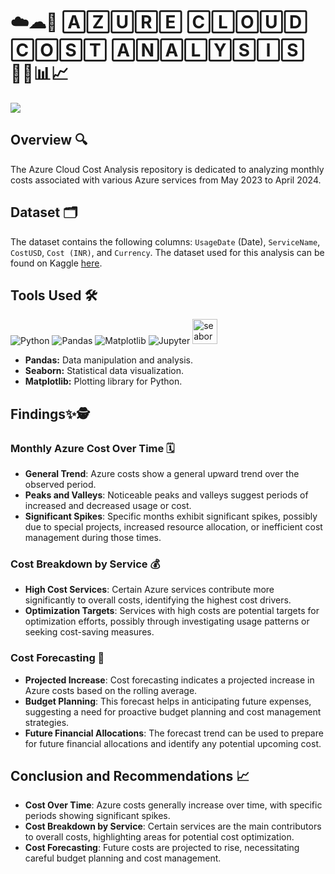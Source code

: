 # ☁️☁︎🔎 🄰🅉🅄🅁🄴 🄲🄻🄾🅄🄳 🄲🄾🅂🅃 🄰🄽🄰🄻🅈🅂🄸🅂 🕵️‍♂️📊📈

<img src="img.jpg">

## Overview 🔍

The Azure Cloud Cost Analysis repository is dedicated to analyzing monthly costs associated with various Azure services from May 2023 to April 2024.

## Dataset 🗂️

The dataset contains the following columns: `UsageDate` (Date), `ServiceName`, `CostUSD`, `Cost (INR)`, and `Currency`.
The dataset used for this analysis can be found on Kaggle [here](https://www.kaggle.com/datasets/rishi2123/oragnizations-expenses-2023-2024).

## Tools Used 🛠️
<p>  
  <img alt="Python" src="https://img.shields.io/badge/python-306998.svg?style=for-the-badge&logo=python&logoColor=white"/>
  <img alt="Pandas" src="https://img.shields.io/badge/pandas-%23150458.svg?style=for-the-badge&logo=pandas&logoColor=white"/>
  <img alt="Matplotlib" src="https://img.shields.io/badge/Matplotlib-%23ffffff.svg?style=for-the-badge&logo=Matplotlib&logoColor=black"/>
  <img alt="Jupyter" src="https://img.shields.io/badge/Jupyter-F37626.svg?style=for-the-badge&logo=Jupyter&logoColor=white"/>
  <img src="https://seaborn.pydata.org/_images/logo-mark-lightbg.svg" alt="seaborn" width="40" height="40"/>
</p>

- **Pandas:** Data manipulation and analysis.
- **Seaborn:** Statistical data visualization.
- **Matplotlib:** Plotting library for Python.
  
## Findings✨🕵

### Monthly Azure Cost Over Time 🗓️
- **General Trend**: Azure costs show a general upward trend over the observed period.
- **Peaks and Valleys**: Noticeable peaks and valleys suggest periods of increased and decreased usage or cost.
- **Significant Spikes**: Specific months exhibit significant spikes, possibly due to special projects, increased resource allocation, or inefficient cost management during those times.

### Cost Breakdown by Service 💰
- **High Cost Services**: Certain Azure services contribute more significantly to overall costs, identifying the highest cost drivers.
- **Optimization Targets**: Services with high costs are potential targets for optimization efforts, possibly through investigating usage patterns or seeking cost-saving measures.

### Cost Forecasting 🔭
- **Projected Increase**: Cost forecasting indicates a projected increase in Azure costs based on the rolling average.
- **Budget Planning**: This forecast helps in anticipating future expenses, suggesting a need for proactive budget planning and cost management strategies.
- **Future Financial Allocations**: The forecast trend can be used to prepare for future financial allocations and identify any potential upcoming cost.

## Conclusion and Recommendations 📈

- **Cost Over Time**: Azure costs generally increase over time, with specific periods showing significant spikes.
- **Cost Breakdown by Service**: Certain services are the main contributors to overall costs, highlighting areas for potential cost optimization.
- **Cost Forecasting**: Future costs are projected to rise, necessitating careful budget planning and cost management.
